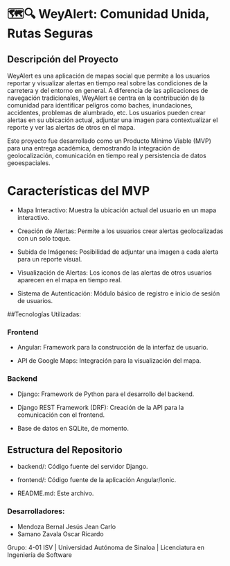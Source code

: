 # 🗺️🔍 WeyAlert: Comunidad Unida, Rutas Seguras
## Descripción del Proyecto
WeyAlert es una aplicación de mapas social que permite a los usuarios reportar y visualizar alertas en tiempo real sobre las condiciones de la carretera y del entorno en general. A diferencia de las aplicaciones de navegación tradicionales, WeyAlert se centra en la contribución de la comunidad para identificar peligros como baches, inundaciones, accidentes, problemas de alumbrado, etc. Los usuarios pueden crear alertas en su ubicación actual, adjuntar una imagen para contextualizar el reporte y ver las alertas de otros en el mapa.

Este proyecto fue desarrollado como un Producto Mínimo Viable (MVP) para una entrega académica, demostrando la integración de geolocalización, comunicación en tiempo real y persistencia de datos geoespaciales.

# Características del MVP
- Mapa Interactivo: Muestra la ubicación actual del usuario en un mapa interactivo.

- Creación de Alertas: Permite a los usuarios crear alertas geolocalizadas con un solo toque.

- Subida de Imágenes: Posibilidad de adjuntar una imagen a cada alerta para un reporte visual.

- Visualización de Alertas: Los iconos de las alertas de otros usuarios aparecen en el mapa en tiempo real.

- Sistema de Autenticación: Módulo básico de registro e inicio de sesión de usuarios.

##Tecnologías Utilizadas:
### Frontend
- Angular: Framework para la construcción de la interfaz de usuario.

- API de Google Maps: Integración para la visualización del mapa.

### Backend
- Django: Framework de Python para el desarrollo del backend.

- Django REST Framework (DRF): Creación de la API para la comunicación con el frontend.

- Base de datos en SQLite, de momento.

## Estructura del Repositorio
- backend/: Código fuente del servidor Django.

- frontend/: Código fuente de la aplicación Angular/Ionic.

- README.md: Este archivo.

### Desarrolladores:

- Mendoza Bernal Jesús Jean Carlo
- Samano Zavala Oscar Ricardo

Grupo: 4-01 ISV  |    Universidad Autónoma de Sinaloa     |    Licenciatura en Ingeniería de Software
